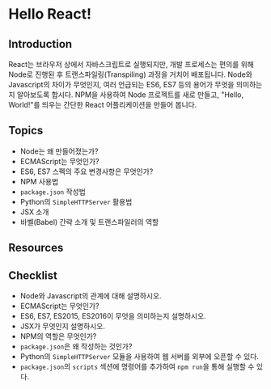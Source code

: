 # Hello React!

## Introduction

React는 브라우저 상에서 자바스크립트로 실행되지만, 개발 프로세스는 편의를 위해 Node로 진행된 후 트랜스파일링(Transpiling) 과정을 거치어 배포됩니다. Node와 Javascript의 차이가 무엇인지, 여러 언급되는 ES6, ES7 등의 용어가 무엇을 의미하는지 알아보도록 합시다. NPM을 사용하여 Node 프로젝트를 새로 만들고, "Hello, World!"를 띄우는 간단한 React 어플리케이션을 만들어 봅니다.


## Topics

- Node는 왜 만들어졌는가?
- ECMAScript는 무엇인가?
- ES6, ES7 스펙의 주요 변경사항은 무엇인가?
- NPM 사용법
- `package.json` 작성법
- Python의 `SimpleHTTPServer` 활용법
- JSX 소개
- 바벨(Babel) 간략 소개 및 트랜스파일러의 역할


## Resources


## Checklist

- Node와 Javascript의 관계에 대해 설명하시오.
- ECMAScript는 무엇인가?
- ES6, ES7, ES2015, ES2016이 무엇을 의미하는지 설명하시오.
- JSX가 무엇인지 설명하시오.
- NPM의 역할은 무엇인가?
- `package.json`은 왜 작성하는 것인가?
- Python의 `SimpleHTTPServer` 모듈을 사용하여 웹 서버를 외부에 오픈할 수 있다.
- `package.json`의 `scripts` 섹션에 명령어를 추가하여 `npm run`을 통해 실행할 수 있다.